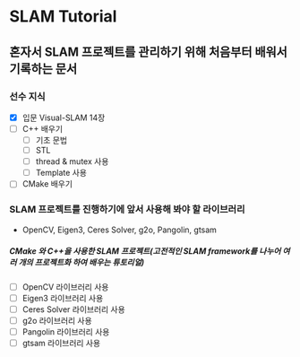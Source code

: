 # SLAM Tutorial
## 혼자서 SLAM 프로젝트를 관리하기 위해 처음부터 배워서 기록하는 문서

### 선수 지식
- [x] 입문 Visual-SLAM 14장
- [ ] C++ 배우기
  - [ ] 기초 문법
  - [ ] STL
  - [ ] thread & mutex 사용
  - [ ] Template 사용
- [ ] CMake 배우기

### SLAM 프로젝트를 진행하기에 앞서 사용해 봐야 할 라이브러리 
- OpenCV, Eigen3, Ceres Solver, g2o, Pangolin, gtsam

##### CMake 와 C++을 사용한 SLAM 프로젝트(고전적인 SLAM framework를 나누어 여러 개의 프로젝트화 하여 배우는 튜토리얼)
  - [ ] OpenCV 라이브러리 사용
  - [ ] Eigen3 라이브러리 사용
  - [ ] Ceres Solver 라이브러리 사용
  - [ ] g2o 라이브러리 사용
  - [ ] Pangolin 라이브러리 사용
  - [ ] gtsam 라이브러리 사용
